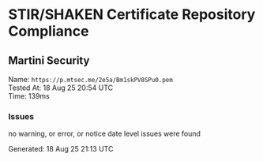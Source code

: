 # STIR/SHAKEN Certificate Repository Compliance

## Martini Security

Name: `https://p.mtsec.me/2e5a/Bm1skPV8SPu0.pem`\
Tested At: 18 Aug 25 20:54 UTC\
Time: 139ms

### Issues

no warning, or error, or notice date level issues were found

Generated: 18 Aug 25 21:13 UTC